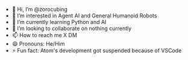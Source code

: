 - 👋 Hi, I’m @zorocubing
- 👀 I’m interested in Agent AI and General Humanoid Robots
- 🌱 I’m currently learning Python and AI
- 💞️ I’m looking to collaborate on nothing currently
- 📫 How to reach me X DM
- 😄 Pronouns: He/Him
- ⚡ Fun fact: Atom's development got suspended because of VSCode
